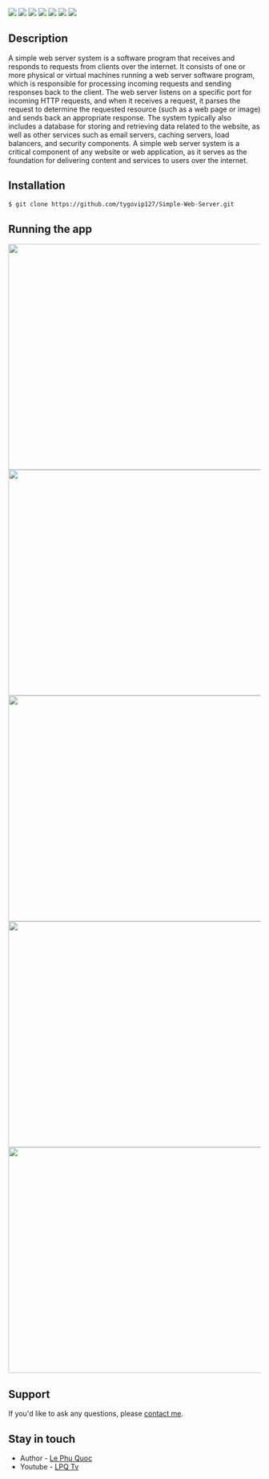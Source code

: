 <a href="https://www.facebook.com/arsenal.lp.a2"><img src="https://camo.githubusercontent.com/c84714f725b5e024c37b72fd70a1667fa65edf5ec6f08fccf473e9477d6c020d/68747470733a2f2f696d672e736869656c64732e696f2f62616467652f2d46616365626f6f6b2d3432363742323f7374796c653d666c6174266c6162656c436f6c6f723d7768697465266c6f676f3d66616365626f6f6b266c6f676f436f6c6f723d343236374232" data-canonical-src="https://img.shields.io/badge/-Facebook-4267B2?style=flat&amp;labelColor=white&amp;logo=facebook&amp;logoColor=4267B2" style="max-width: 100%;"></a>
<a href="https://www.instagram.com/lephuquoc_lpa2/"><img src="https://camo.githubusercontent.com/11e40f285e24a4b8bef194e069b86fb2a06b192a7d4d99de239b685433d958b7/68747470733a2f2f696d672e736869656c64732e696f2f62616467652f2d496e7374616772616d2d4531333036433f7374796c653d666c6174266c6162656c436f6c6f723d464341463435266c6f676f3d696e7374616772616d266c6f676f436f6c6f723d464431443144" data-canonical-src="https://img.shields.io/badge/-Instagram-E1306C?style=flat&amp;labelColor=FCAF45&amp;logo=instagram&amp;logoColor=FD1D1D" style="max-width: 100%;"></a>
<a href="https://twitter.com" rel="nofollow"><img src="https://camo.githubusercontent.com/23ad69af499fbddc92af6e48762017a169c16768c7c512fea9d91297ca84e3f5/68747470733a2f2f696d672e736869656c64732e696f2f62616467652f2d547769747465722d3144413146323f7374796c653d666c6174266c6162656c436f6c6f723d7768697465266c6f676f3d74776974746572266c6f676f436f6c6f723d314441314632" data-canonical-src="https://img.shields.io/badge/-Twitter-1DA1F2?style=flat&amp;labelColor=white&amp;logo=twitter&amp;logoColor=1DA1F2" style="max-width: 100%;"></a>
<a href="https://wa.me" rel="nofollow"><img src="https://camo.githubusercontent.com/f0c66aedc325d3793091e3c89d976fa1208f3f226f8de69cc659ca3dd8d461f2/68747470733a2f2f696d672e736869656c64732e696f2f62616467652f2d57686174734170702d3037354535343f7374796c653d666c6174266c6162656c436f6c6f723d7768697465266c6f676f3d7768617473617070266c6f676f436f6c6f723d303735453534" data-canonical-src="https://img.shields.io/badge/-WhatsApp-075E54?style=flat&amp;labelColor=white&amp;logo=whatsapp&amp;logoColor=075E54" style="max-width: 100%;"></a>
<a href="https://t.me" rel="nofollow"><img src="https://camo.githubusercontent.com/bb51a6a00f79fefda587a43fc46f9a1b7603736010763e6b673ff5f02c561467/68747470733a2f2f696d672e736869656c64732e696f2f62616467652f2d54656c656772616d2d3163613066313f7374796c653d666c6174266c6162656c436f6c6f723d7768697465266c6f676f3d74656c656772616d266c6f676f436f6c6f723d316361306631" data-canonical-src="https://img.shields.io/badge/-Telegram-1ca0f1?style=flat&amp;labelColor=white&amp;logo=telegram&amp;logoColor=1ca0f1" style="max-width: 100%;"></a>
<a href="https://www.linkedin.com" rel="nofollow"><img src="https://camo.githubusercontent.com/ff1b15fedc6b0a0c6132bf603b042ed75495a37f4e4287508b4c56a74ea130bf/68747470733a2f2f696d672e736869656c64732e696f2f62616467652f2d4c696e6b6564696e2d3065373661383f7374796c653d666c6174266c6162656c436f6c6f723d7768697465266c6f676f3d6c696e6b6564696e266c6f676f436f6c6f723d306537366138" data-canonical-src="https://img.shields.io/badge/-Linkedin-0e76a8?style=flat&amp;labelColor=white&amp;logo=linkedin&amp;logoColor=0e76a8" style="max-width: 100%;"></a>
<a href="https://twitter.com" rel="nofollow"><img src="https://camo.githubusercontent.com/23ad69af499fbddc92af6e48762017a169c16768c7c512fea9d91297ca84e3f5/68747470733a2f2f696d672e736869656c64732e696f2f62616467652f2d547769747465722d3144413146323f7374796c653d666c6174266c6162656c436f6c6f723d7768697465266c6f676f3d74776974746572266c6f676f436f6c6f723d314441314632" data-canonical-src="https://img.shields.io/badge/-Twitter-1DA1F2?style=flat&amp;labelColor=white&amp;logo=twitter&amp;logoColor=1DA1F2" style="max-width: 100%;"></a>

## Description
A simple web server system is a software program that receives and responds to requests from clients over the internet. It consists of one or more physical or virtual machines running a web server software program, which is responsible for processing incoming requests and sending responses back to the client. The web server listens on a specific port for incoming HTTP requests, and when it receives a request, it parses the request to determine the requested resource (such as a web page or image) and sends back an appropriate response. The system typically also includes a database for storing and retrieving data related to the website, as well as other services such as email servers, caching servers, load balancers, and security components. A simple web server system is a critical component of any website or web application, as it serves as the foundation for delivering content and services to users over the internet.
## Installation
```bash
$ git clone https://github.com/tygovip127/Simple-Web-Server.git
```

## Running the app
<p align="center">
<img src="https://github.com/tygovip127/Simple-Web-Server/assets/75115993/6f3cb92a-71f8-47dc-b3a3-7dceae6e1128" width="800" height="450" />
<img src="https://github.com/tygovip127/Simple-Web-Server/assets/75115993/3edf1867-dffc-4098-a229-65fa3083d93d" width="800" height="450" />
<img src="https://github.com/tygovip127/Simple-Web-Server/assets/75115993/182b3741-d326-4e91-a20c-11923d7556c5" width="800" height="450" />
<img src="https://github.com/tygovip127/Simple-Web-Server/assets/75115993/e67adc29-e784-4af9-b170-617465ea7705" width="800" height="450" />
<img src="https://github.com/tygovip127/Simple-Web-Server/assets/75115993/107132df-64e8-4335-9e2b-dd4daf1dfe6d" width="800" height="450" />
</p>

## Support
If you'd like to ask any questions, please [contact me](https://www.facebook.com/arsenal.lp.a2).

## Stay in touch

- Author - [Le Phu Quoc](https://www.facebook.com/arsenal.lp.a2)
- Youtube - [LPQ Tv](https://www.youtube.com/@lpqtv8201/)
